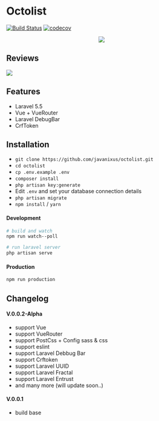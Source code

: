 # Octolist
[![Build Status](https://travis-ci.org/Javanixus/octolist.svg?branch=master)](https://travis-ci.org/Javanixus/octolist)
[![codecov](https://codecov.io/gh/Javanixus/octolist/branch/master/graph/badge.svg)](https://codecov.io/gh/Javanixus/octolist)
<p align="center"><img src="https://i.imgur.com/iIrmXCw.png"></p>

## Reviews

<img src="https://i.imgur.com/5qiakCw.png">

## Features

- Laravel 5.5
- Vue + VueRouter
- Laravel DebugBar
- CrfToken

## Installation

- `git clone https://github.com/javanixus/octolist.git`
- `cd octolist`
- `cp .env.example .env`
- `composer install`
- `php artisan key:generate`
- Edit `.env` and set your database connection details
- `php artisan migrate`
- `npm install` / `yarn`

#### Development

```bash
# build and watch
npm run watch--poll

# run laravel server
php artisan serve
```

#### Production

```bash
npm run production
```


## Changelog
#### V.0.0.2-Alpha
- support Vue
- support VueRouter
- support PostCss + Config sass & css
- support eslint
- support Laravel Debbug Bar
- support Crftoken
- support Laravel UUID
- support Laravel Fractal
- support Laravel Entrust
- and many more (will update soon..)
#### V.0.0.1
- build base
